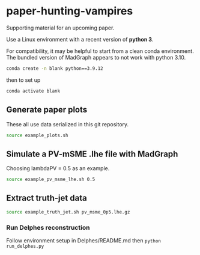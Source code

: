# paper-hunting-vampires
Supporting material for an upcoming paper.

Use a Linux environment with a recent version of **python 3**.

For compatibility, it may be helpful to start from a clean conda environment.
The bundled version of MadGraph appears to not work with python 3.10.
```bash
conda create -n blank python==3.9.12
```
then to set up
```bash
conda activate blank
```


## Generate paper plots

These all use data serialized in this git repository.

```bash
source example_plots.sh
```


## Simulate a PV-mSME .lhe file with MadGraph

Choosing lambdaPV = 0.5 as an example.

```bash
source example_pv_msme_lhe.sh 0.5
```

## Extract truth-jet data

```bash
source example_truth_jet.sh pv_msme_0p5.lhe.gz
```


### Run Delphes reconstruction
Follow environment setup in Delphes/README.md then
```python run_delphes.py```
